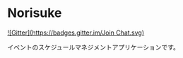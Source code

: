 Norisuke
===========
[![Gitter](https://badges.gitter.im/Join Chat.svg)](https://gitter.im/GroupwareStartup/Norisuke?utm_source=badge&utm_medium=badge&utm_campaign=pr-badge&utm_content=badge)

イベントのスケジュールマネジメントアプリケーションです。
